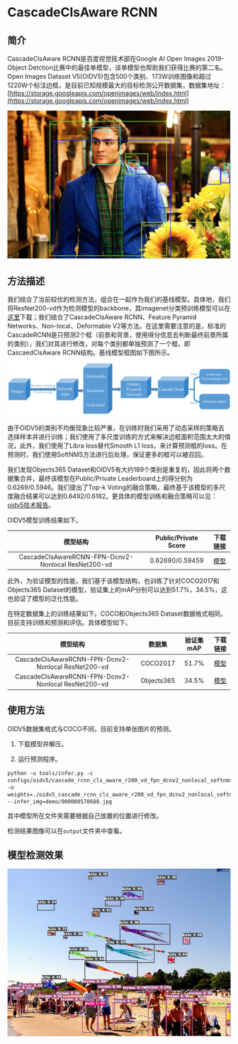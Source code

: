 # CascadeClsAware RCNN
## 简介
CascadeClsAware RCNN是百度视觉技术部在Google AI Open Images 2019-Object Detction比赛中的最佳单模型，该单模型也帮助我们获得比赛的第二名。 Open Images Dataset V5(OIDV5)包含500个类别、173W训练图像和超过1220W个标注边框，是目前已知规模最大的目标检测公开数据集，数据集地址：[https://storage.googleapis.com/openimages/web/index.html](https://storage.googleapis.com/openimages/web/index.html)

<div align="center">
  <img src="../demo/oidv5_gt.png"/>
</div>

## 方法描述

我们结合了当前较优的检测方法，组合在一起作为我们的基线模型。具体地，我们将ResNet200-vd作为检测模型的backbone，其imagenet分类预训练模型可以在[这里](https://github.com/PaddlePaddle/models/blob/develop/PaddleCV/image_classification/README_en.md)下载；我们结合了CascadeClsAware RCNN、Feature Pyramid Networks、Non-local、Deformable V2等方法。在这里需要注意的是，标准的CascadeRCNN是只预测2个框（前景和背景，使用得分信息去判断最终前景所属的类别），我们对其进行修改，对每个类别都单独预测了一个框，即CascaedClsAware RCNN结构。基线模型框图如下图所示。

<div align="center">
  <img src="../demo/oidv5_model_framework.png"/>
</div>


由于OIDV5的类别不均衡现象比较严重，在训练时我们采用了动态采样的策略去选择样本并进行训练；我们使用了多尺度训练的方式来解决边框面积范围太大的情况，此外，我们使用了Libra loss替代Smooth L1 loss，来计算预测框的loss。在预测时，我们使用SoftNMS方法进行后处理，保证更多的框可以被召回。

我们发现Objects365 Dataset和OIDV5有大约189个类别是重复的，因此将两个数据集合并，最终该模型在Public/Private Leaderboard上的得分别为0.6269/0.5946。我们提出了Top-k Voting的融合策略，最终基于该模型的多尺度融合结果可以达到0.6492/0.6182。更具体的模型训练和融合策略可以见：[oidv5技术报告](https://arxiv.org/)。

OIDV5模型训练结果如下。


|        模型结构         | Public/Private Score |                           下载链接                           |
| :-----------------: | :--------: | :----------------------------------------------------------: |
| CascadeClsAwareRCNN-FPN-Dcnv2-Nonlocal ResNet200-vd |    0.62690/0.59459    | [模型](https://paddlemodels.bj.bcebos.com/object_detection/oidv5_cascade_rcnn_cls_aware_r200_vd_fpn_dcnv2_nonlocal_softnms.tar) |


此外，为验证模型的性能，我们基于该模型结构，也训练了针对COCO2017和Objects365 Dataset的模型，验证集上的mAP分别可以达到51.7%，34.5%，这也验证了模型的泛化性能。

在特定数据集上的训练结果如下。COCO和Objects365 Dataset数据格式相同，目前支持训练和预测和评估。具体模型如下。

|        模型结构         | 数据集 |  验证集mAP |                           下载链接                           |
| :-----------------: | :--------: | :--------: | :----------------------------------------------------------: |
| CascadeClsAwareRCNN-FPN-Dcnv2-Nonlocal ResNet200-vd | COCO2017 |    51.7%    | [模型](https://paddlemodels.bj.bcebos.com/object_detection/oidv5_cascade_rcnn_cls_aware_r200_vd_fpn_dcnv2_nonlocal_softnms.tar) |
| CascadeClsAwareRCNN-FPN-Dcnv2-Nonlocal ResNet200-vd | Objects365 |    34.5%    | [模型](https://paddlemodels.bj.bcebos.com/object_detection/obj365_cascade_rcnn_cls_aware_r200_vd_fpn_dcnv2_nonlocal_softnms.tar) |


## 使用方法

OIDV5数据集格式与COCO不同，目前支持单张图片的预测。

1. 下载模型并解压。

2. 运行预测程序。

```
python -u tools/infer.py -c configs/oidv5/cascade_rcnn_cls_aware_r200_vd_fpn_dcnv2_nonlocal_softnms.yml -o weights=./oidv5_cascade_rcnn_cls_aware_r200_vd_fpn_dcnv2_nonlocal_softnms/ --infer_img=demo/000000570688.jpg
```

其中模型所在文件夹需要根据自己放置的位置进行修改。

检测结果图像可以在`output`文件夹中查看。

## 模型检测效果

<div align="center">
  <img src="../demo/oidv5_pred.jpg"/>
</div>
